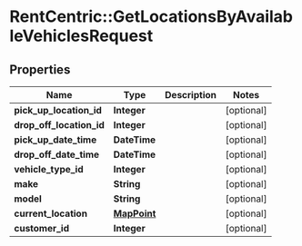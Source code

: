 # RentCentric::GetLocationsByAvailableVehiclesRequest

## Properties
Name | Type | Description | Notes
------------ | ------------- | ------------- | -------------
**pick_up_location_id** | **Integer** |  | [optional] 
**drop_off_location_id** | **Integer** |  | [optional] 
**pick_up_date_time** | **DateTime** |  | [optional] 
**drop_off_date_time** | **DateTime** |  | [optional] 
**vehicle_type_id** | **Integer** |  | [optional] 
**make** | **String** |  | [optional] 
**model** | **String** |  | [optional] 
**current_location** | [**MapPoint**](MapPoint.md) |  | [optional] 
**customer_id** | **Integer** |  | [optional] 


